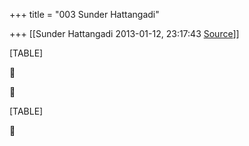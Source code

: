 +++
title = "003 Sunder Hattangadi"

+++
[[Sunder Hattangadi	2013-01-12, 23:17:43 [Source](https://groups.google.com/g/samskrita/c/yYzA3LroB3Y)]]



[TABLE]





[TABLE]



